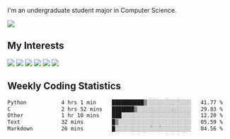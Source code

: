 I'm an undergraduate student major in Computer Science.

![](https://github-readme-stats.vercel.app/api?username=littzhch&theme=radical)

## My Interests

![](https://img.shields.io/badge/Python-3776AB?style=flat&labelColor=FFD43B&logoColor=3776AB&logo=python)
![](https://img.shields.io/badge/C-00599C?style=flat&labelColor=01427d&logoColor=6295cb&logo=c)
![](https://img.shields.io/badge/Rust-ffffff?style=flat&labelColor=ffffff&logoColor=000000&logo=rust)
![](https://img.shields.io/badge/LaTeX-008080?style=flat&labelColor=eeece5&logoColor=008080&logo=latex)
![](https://img.shields.io/badge/OpenGL-5487b2?style=flat&labelColor=ffffff&logoColor=5487b2&logo=opengl)
![](https://img.shields.io/badge/archlinux-1793d1?style=flat&labelColor=333333&logoColor=1793d1&logo=archlinux)

## Weekly Coding Statistics
<!--START_SECTION:waka-->

```txt
Python           4 hrs 1 min     ██████████▒░░░░░░░░░░░░░░   41.77 %
C                2 hrs 52 mins   ███████▒░░░░░░░░░░░░░░░░░   29.83 %
Other            1 hr 10 mins    ███░░░░░░░░░░░░░░░░░░░░░░   12.20 %
Text             32 mins         █▒░░░░░░░░░░░░░░░░░░░░░░░   05.59 %
Markdown         26 mins         █░░░░░░░░░░░░░░░░░░░░░░░░   04.56 %
```

<!--END_SECTION:waka-->
